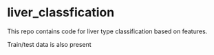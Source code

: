# liver_classfication
This repo contains code for liver type classification based on features.

Train/test data is also present 
